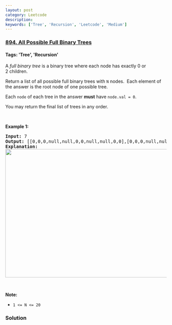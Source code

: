 ```yaml
---
layout: post
category: Leetcode
description: 
keywords: ['Tree', 'Recursion', 'Leetcode', 'Medium']
---
```

### [894. All Possible Full Binary Trees](https://leetcode.com/problems/all-possible-full-binary-trees)

#### Tags: 'Tree', 'Recursion'

<div class="content__u3I1 question-content__JfgR"><div><p>A <em>full binary tree</em> is a binary tree where each node has exactly 0 or 2 children.</p>
<p>Return a list of all possible full binary trees with <code>N</code> nodes.  Each element of the answer is the root node of one possible tree.</p>
<p>Each <code>node</code> of each tree in the answer <strong>must</strong> have <code>node.val = 0</code>.</p>
<p>You may return the final list of trees in any order.</p>
<p> </p>
<p><strong>Example 1:</strong></p>
<pre><strong>Input: </strong><span id="example-input-1-1">7</span>
<strong>Output: </strong><span id="example-output-1">[[0,0,0,null,null,0,0,null,null,0,0],[0,0,0,null,null,0,0,0,0],[0,0,0,0,0,0,0],[0,0,0,0,0,null,null,null,null,0,0],[0,0,0,0,0,null,null,0,0]]</span>
<strong>Explanation:</strong>
<img alt="" src="https://s3-lc-upload.s3.amazonaws.com/uploads/2018/08/22/fivetrees.png" style="width: 700px; height: 400px;"/>
</pre>
<p> </p>
<p><strong>Note:</strong></p>
<ul>
<li><code>1 &lt;= N &lt;= 20</code></li>
</ul>
</div></div>

### Solution
